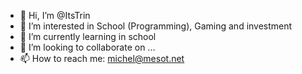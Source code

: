 - 👋 Hi, I’m @ItsTrin
- 👀 I’m interested in School (Programming), Gaming and investment
- 🌱 I’m currently learning in school
- 💞️ I’m looking to collaborate on ...
- 📫 How to reach me: michel@mesot.net

<!---
ItsTrin/ItsTrin is a ✨ special ✨ repository because its `README.md` (this file) appears on your GitHub profile.
You can click the Preview link to take a look at your changes.
--->
